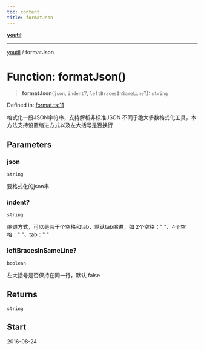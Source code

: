 ```yaml
---
toc: content
title: formatJson
---
```

[**youtil**](../README.md)

***

[youtil](../globals.md) / formatJson

# Function: formatJson()

> **formatJson**(`json`, `indent`?, `leftBracesInSameLine`?): `string`

Defined in: [format.ts:11](https://github.com/sxei/youtil/blob/af6f491cb17306b7a3da8a0d38d7e2a76b38fa40/src/format.ts#L11)

格式化一段JSON字符串，支持解析非标准JSON
不同于绝大多数格式化工具，本方法支持设置缩进方式以及左大括号是否换行

## Parameters

### json

`string`

要格式化的json串

### indent?

`string`

缩进方式，可以是若干个空格和tab，默认tab缩进，如 2个空格："  "、4个空格："	"、tab："	"

### leftBracesInSameLine?

`boolean`

左大括号是否保持在同一行，默认 false

## Returns

`string`

## Start

2016-08-24
